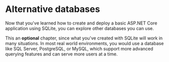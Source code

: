 # Alternative databases
Now that you've learned how to create and deploy a basic ASP.NET Core application using SQLite, you can explore other databases you can use.

This an **optional** chapter, since what you've created with SQLite will work in many situations. In most real world environments, you would use a database like SQL Server, PostgreSQL, or MySQL, which support more advanced querying features and can serve more users at a time.